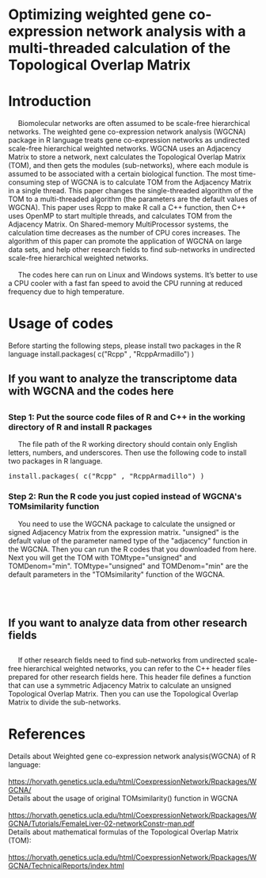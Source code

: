 # Optimizing weighted gene co-expression network analysis with a multi-threaded calculation of the Topological Overlap Matrix

<h1>Introduction</h1>

  &nbsp;&nbsp;&nbsp;&nbsp; Biomolecular networks are often assumed to be scale-free hierarchical networks. The weighted gene co-expression network analysis (WGCNA) package in R language treats gene co-expression networks as undirected scale-free hierarchical weighted networks. WGCNA uses an Adjacency Matrix to store a network, next calculates the Topological Overlap Matrix (TOM), and then gets the modules (sub-networks), where each module is assumed to be associated with a certain biological function. The most time-consuming step of WGCNA is to calculate TOM from the Adjacency Matrix in a single thread. This paper changes the single-threaded algorithm of the TOM to a multi-threaded algorithm (the parameters are the default values of WGCNA). This paper uses Rcpp to make R call a C++ function, then C++ uses OpenMP to start multiple threads, and calculates TOM from the Adjacency Matrix. On Shared-memory MultiProcessor systems, the calculation time decreases as the number of CPU cores increases. The algorithm of this paper can promote the application of WGCNA on large data sets, and help other research fields to find sub-networks in undirected scale-free hierarchical weighted networks. <br/><br/>
  &nbsp;&nbsp;&nbsp;&nbsp; The codes here can run on Linux and Windows systems. It’s better to use a CPU cooler with a fast fan speed to avoid the CPU running at reduced frequency due to high temperature.

<h1>Usage of codes</h1>
Before starting the following steps, please install two packages in the R language 
install.packages( c("Rcpp" , "RcppArmadillo") )

<h2>If you want to analyze the transcriptome data with WGCNA and the codes here<h2>

<h3>Step 1: Put the source code files of R and C++ in the working directory of R and install R packages</h3>
  &nbsp;&nbsp;&nbsp;&nbsp; The file path of the R working directory should contain only English letters, numbers, and underscores. Then use the following code to install two packages in R language.
  <pre>install.packages( c("Rcpp" , "RcppArmadillo") )</pre>

<h3>Step 2: Run the R code you just copied instead of WGCNA's TOMsimilarity function</h3>
  &nbsp;&nbsp;&nbsp;&nbsp; You need to use the WGCNA package to calculate the unsigned or signed Adjacency Matrix from the expression matrix. "unsigned" is the default value of the parameter named type of the "adjacency" function in the WGCNA. Then you can run the R codes that you downloaded from here. Next you will get the TOM with TOMtype="unsigned" and TOMDenom="min". TOMtype="unsigned" and TOMDenom="min" are the default parameters in the "TOMsimilarity" function of the WGCNA.

<br/><br/>
<h2>If you want to analyze data from other research fields<h2>
<h3></h3>
  &nbsp;&nbsp;&nbsp;&nbsp; If other research fields need to find sub-networks from undirected scale-free hierarchical weighted networks, you can refer to the C++ header files prepared for other research fields here. This header file defines a function that can use a symmetric Adjacency Matrix to calculate an unsigned Topological Overlap Matrix. Then you can use the Topological Overlap Matrix to divide the sub-networks.

<h1>References</h1>

Details about Weighted gene co-expression network analysis(WGCNA) of R language:  <br/>
  &nbsp;&nbsp;&nbsp;&nbsp;  https://horvath.genetics.ucla.edu/html/CoexpressionNetwork/Rpackages/WGCNA/   <br/>
Details about the usage of original TOMsimilarity() function in WGCNA   <br/>
  &nbsp;&nbsp;&nbsp;&nbsp;  https://horvath.genetics.ucla.edu/html/CoexpressionNetwork/Rpackages/WGCNA/Tutorials/FemaleLiver-02-networkConstr-man.pdf  <br/>
Details about mathematical formulas of the Topological Overlap Matrix (TOM): <br/>
  &nbsp;&nbsp;&nbsp;&nbsp;  https://horvath.genetics.ucla.edu/html/CoexpressionNetwork/Rpackages/WGCNA/TechnicalReports/index.html

